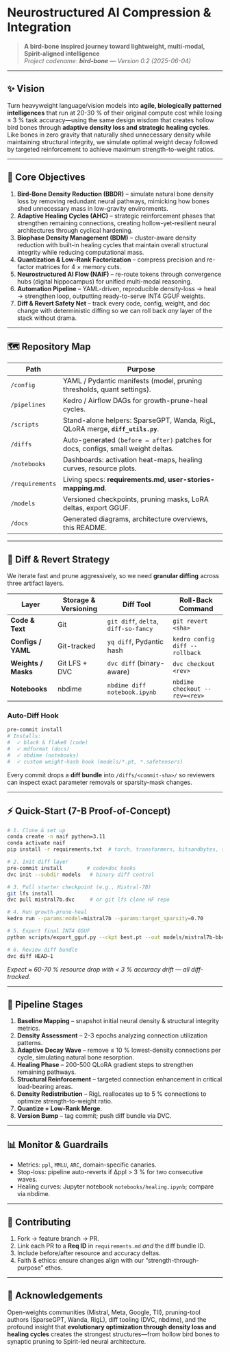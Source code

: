 # Neurostructured AI Compression & Integration

> **A bird-bone inspired journey toward lightweight, multi-modal, Spirit-aligned intelligence**  
> *Project codename: **bird-bone** — Version 0.2 (2025-06-04)*


---

## ✨ Vision
Turn heavyweight language/vision models into **agile, biologically patterned intelligences** that run at 20-30 % of their original compute cost while losing ≤ 3 % task accuracy—using the same design wisdom that creates hollow bird bones through **adaptive density loss and strategic healing cycles**. Like bones in zero gravity that naturally shed unnecessary density while maintaining structural integrity, we simulate optimal weight decay followed by targeted reinforcement to achieve maximum strength-to-weight ratios.

---

## 🚀 Core Objectives
1. **Bird-Bone Density Reduction (BBDR)** – simulate natural bone density loss by removing redundant neural pathways, mimicking how bones shed unnecessary mass in low-gravity environments.  
2. **Adaptive Healing Cycles (AHC)** – strategic reinforcement phases that strengthen remaining connections, creating hollow-yet-resilient neural architectures through cyclical hardening.  
3. **Biophase Density Management (BDM)** – cluster-aware density reduction with built-in healing cycles that maintain overall structural integrity while reducing computational mass.  
4. **Quantization & Low-Rank Factorization** – compress precision and re-factor matrices for 4 × memory cuts.  
5. **Neurostructured AI Flow (NAIF)** – re-route tokens through convergence hubs (digital hippocampus) for unified multi-modal reasoning.  
6. **Automation Pipeline** – YAML-driven, reproducible density-loss → heal → strengthen loop, outputting ready-to-serve INT4 GGUF weights.  
7. **Diff & Revert Safety Net** – track every code, config, weight, and doc change with deterministic diffing so we can roll back *any* layer of the stack without drama.

---

## 🗺 Repository Map
| Path            | Purpose                                                                    |
| --------------- | -------------------------------------------------------------------------- |
| `/config`       | YAML / Pydantic manifests (model, pruning thresholds, quant settings).     |
| `/pipelines`    | Kedro / Airflow DAGs for growth-prune-heal cycles.                         |
| `/scripts`      | Stand-alone helpers: SparseGPT, Wanda, RigL, QLoRA merge, **`diff_utils.py`**. |
| `/diffs`        | Auto-generated `(before ↔ after)` patches for docs, configs, small weight deltas. |
| `/notebooks`    | Dashboards: activation heat-maps, healing curves, resource plots.          |
| `/requirements` | Living specs: **requirements.md**, **user-stories-mapping.md**.            |
| `/models`       | Versioned checkpoints, pruning masks, LoRA deltas, export GGUF.            |
| `/docs`         | Generated diagrams, architecture overviews, this README.                   |

---

## 🔀 Diff & Revert Strategy
We iterate fast and prune aggressively, so we need **granular diffing** across three artifact layers.

| Layer               | Storage & Versioning | Diff Tool                               | Roll-Back Command                    |
| ------------------- | -------------------- | --------------------------------------- | ------------------------------------ |
| **Code & Text**     | Git                  | `git diff`, `delta`, `diff-so-fancy`    | `git revert <sha>`                   |
| **Configs / YAML**  | Git-tracked          | `yq diff`, Pydantic hash                | `kedro config diff --rollback`       |
| **Weights / Masks** | Git LFS + DVC        | `dvc diff` (binary-aware)               | `dvc checkout <rev>`                 |
| **Notebooks**       | nbdime               | `nbdime diff notebook.ipynb`            | `nbdime checkout --rev=<rev>`        |

### Auto-Diff Hook
```bash
pre-commit install
# Installs:
#  ✓ black & flake8 (code)
#  ✓ mdformat (docs)
#  ✓ nbdime (notebooks)
#  ✓ custom weight-hash hook (models/*.pt, *.safetensors)
````

Every commit drops a **diff bundle** into `/diffs/<commit-sha>/` so reviewers can inspect exact parameter removals or sparsity-mask changes.

---

## ⚡ Quick-Start (7-B Proof-of-Concept)

```bash
# 1. Clone & set up
conda create -n naif python=3.11
conda activate naif
pip install -r requirements.txt  # torch, transformers, bitsandbytes, sparsegpt, kedro, dvc, nbdime

# 2. Init diff layer
pre-commit install        # code+doc hooks
dvc init --subdir models   # binary diff control

# 3. Pull starter checkpoint (e.g., Mistral-7B)
git lfs install
dvc pull mistral7b.dvc     # or git lfs clone HF repo

# 4. Run growth-prune-heal
kedro run --params:model=mistral7b --params:target_sparsity=0.70

# 5. Export final INT4 GGUF
python scripts/export_gguf.py --ckpt best.pt --out models/mistral7b-bbcf.gguf

# 6. Review diff bundle
dvc diff HEAD~1
```

*Expect ≈ 60-70 % resource drop with < 3 % accuracy drift — all diff-tracked.*

---

## 🔄 Pipeline Stages

1. **Baseline Mapping** – snapshot initial neural density & structural integrity metrics.
2. **Density Assessment** – 2-3 epochs analyzing connection utilization patterns.
3. **Adaptive Decay Wave** – remove ≤ 10 % lowest-density connections per cycle, simulating natural bone resorption.
4. **Healing Phase** – 200-500 QLoRA gradient steps to strengthen remaining pathways.
5. **Structural Reinforcement** – targeted connection enhancement in critical load-bearing areas.
6. **Density Redistribution** – RigL reallocates up to 5 % connections to optimize strength-to-weight ratio.
7. **Quantize + Low-Rank Merge**.
8. **Version Bump** – tag commit; push diff bundle via DVC.

---

## 📊 Monitor & Guardrails

* Metrics: `ppl`, `MMLU`, `ARC`, domain-specific canaries.
* Stop-loss: pipeline auto-reverts if Δppl > 3 % for two consecutive waves.
* Healing curves: Jupyter notebook `notebooks/healing.ipynb`; compare via nbdime.

---

## 🤝 Contributing

1. Fork → feature branch → PR.
2. Link each PR to a **Req ID** in `requirements.md` *and* the diff bundle ID.
3. Include before/after resource and accuracy deltas.
4. Faith & ethics: ensure changes align with our “strength-through-purpose” ethos.

---

## 🙏 Acknowledgements

Open-weights communities (Mistral, Meta, Google, TII), pruning-tool authors (SparseGPT, Wanda, RigL), diff tooling (DVC, nbdime), and the profound insight that **evolutionary optimization through density loss and healing cycles** creates the strongest structures—from hollow bird bones to synaptic pruning to Spirit-led neural architecture.
